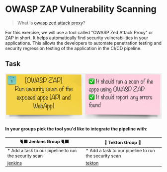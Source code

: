 # OWASP ZAP Vulnerability Scanning

> What is [owasp zed attack proxy]([https://www.zaproxy.org/)? 

For this exercise, we will use a tool called "OWASP Zed Attack Proxy" or ZAP in short.  It helps automatically find security vulnerabilities in your applications. This allows the developers to automate penetration testing and security regression testing of the application in the CI/CD pipeline.


## Task

![task-owasp](./images/task-owasp.png)

#### In your groups pick the tool you'd like to integrate the pipeline with:

| 🐈‍⬛ **Jenkins Group** 🐈‍⬛  |  🐅 **Tekton Group** 🐅 |
|-----------------------|----------------------------|
| * Add a task to our pipeline to run the security scan | * Add a task to our pipeline to run the security scan |
| [jenkins](3-revenge-of-the-automated-testing/6a-jenkins.md) | [tekton](3-revenge-of-the-automated-testing/6b-tekton.md) |
